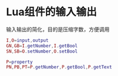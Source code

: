 # Lua组件的输入输出

输入输出的简化，目的是压缩字数，方便调用

```lua
I,O=input,output
GN,GB=I.getNumber,I.getBool
SN,SB=O.setNumber,O.setBool

P=property
PN,PB,PT=P.getNumber,P.getBool,P.getText
```
